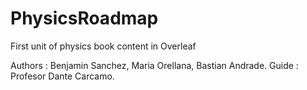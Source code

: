 # PhysicsRoadmap

First unit of physics book content in Overleaf


Authors : Benjamin Sanchez, Maria Orellana, Bastian Andrade.
Guide : Profesor Dante Carcamo.
